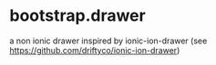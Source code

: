 # bootstrap.drawer
a non ionic drawer inspired by ionic-ion-drawer (see https://github.com/driftyco/ionic-ion-drawer)

